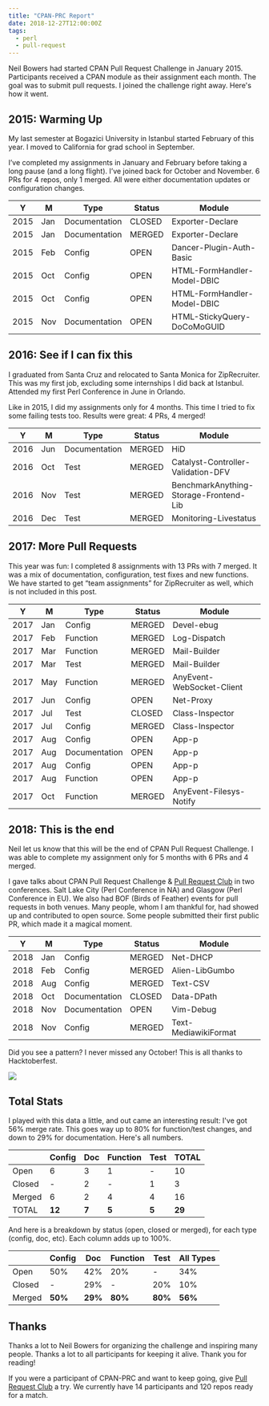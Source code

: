 ```yaml
---
title: "CPAN-PRC Report"
date: 2018-12-27T12:00:00Z
tags:
  - perl
  - pull-request
---
```


Neil Bowers had started CPAN Pull Request Challenge in January 2015. Participants received a CPAN module as their assignment each month. The goal was to submit pull requests. I joined the challenge right away. Here's how it went.

## 2015: Warming Up

My last semester at Bogazici University in Istanbul started February of this year. I moved to California for grad school in September.

I’ve completed my assignments in January and February before taking a long pause (and a long flight). I’ve joined back for October and November. 6 PRs for 4 repos, only 1 merged. All were either documentation updates or configuration changes.

|  Y   |  M  |      Type     | Status |            Module           |
| ---- | --- | ------------- | ------ | --------------------------- |
| 2015 | Jan | Documentation | CLOSED | Exporter-Declare            |
| 2015 | Jan | Documentation | MERGED | Exporter-Declare            |
| 2015 | Feb | Config        | OPEN   | Dancer-Plugin-Auth-Basic    |
| 2015 | Oct | Config        | OPEN   | HTML-FormHandler-Model-DBIC |
| 2015 | Oct | Config        | OPEN   | HTML-FormHandler-Model-DBIC |
| 2015 | Nov | Documentation | OPEN   | HTML-StickyQuery-DoCoMoGUID |

## 2016: See if I can fix this

I graduated from Santa Cruz and relocated to Santa Monica for ZipRecruiter. This was my first job, excluding some internships I did back at Istanbul. Attended my first Perl Conference in June in Orlando.

Like in 2015, I did my assignments only for 4 months. This time I tried to fix some failing tests too. Results were great: 4 PRs, 4 merged!

|  Y   |  M  |      Type     | Status |                 Module                 |
| ---- | --- | ------------- | ------ | -------------------------------------- |
| 2016 | Jun | Documentation | MERGED | HiD                                    |
| 2016 | Oct | Test          | MERGED | Catalyst-Controller-Validation-DFV     |
| 2016 | Nov | Test          | MERGED | BenchmarkAnything-Storage-Frontend-Lib |
| 2016 | Dec | Test          | MERGED | Monitoring-Livestatus                  |

## 2017: More Pull Requests

This year was fun: I completed 8 assignments with 13 PRs with 7 merged. It was a mix of documentation, configuration, test fixes and new functions. We have started to get “team assignments” for ZipRecruiter as well, which is not included in this post.

|  Y   |  M  |      Type     | Status |            Module         |
| ---- | --- | ------------- | ------ | ------------------------- |
| 2017 | Jan | Config        | MERGED | Devel-ebug                |
| 2017 | Feb | Function      | MERGED | Log-Dispatch              |
| 2017 | Mar | Function      | MERGED | Mail-Builder              |
| 2017 | Mar | Test          | MERGED | Mail-Builder              |
| 2017 | May | Function      | MERGED | AnyEvent-WebSocket-Client |
| 2017 | Jun | Config        | OPEN   | Net-Proxy                 |
| 2017 | Jul | Test          | CLOSED | Class-Inspector           |
| 2017 | Jul | Config        | MERGED | Class-Inspector           |
| 2017 | Aug | Config        | OPEN   | App-p                     |
| 2017 | Aug | Documentation | OPEN   | App-p                     |
| 2017 | Aug | Config        | OPEN   | App-p                     |
| 2017 | Aug | Function      | OPEN   | App-p                     |
| 2017 | Oct | Function      | MERGED | AnyEvent-Filesys-Notify   |


## 2018: This is the end

Neil let us know that this will be the end of CPAN Pull Request Challenge. I was able to complete my assignment only for 5 months with 6 PRs and 4 merged.

I gave talks about CPAN Pull Request Challenge & [Pull Request Club](https://pullrequest.club) in two conferences. Salt Lake City (Perl Conference in NA) and Glasgow (Perl Conference in EU). We also had BOF (Birds of Feather) events for pull requests in both venues. Many people, whom I am thankful for, had showed up and contributed to open source. Some people submitted their first public PR, which made it a magical moment.

|  Y   |  M  |      Type     | Status |       Module         |
| ---- | --- | ------------- | ------ | -------------------- |
| 2018 | Jan | Config        | MERGED | Net-DHCP             |
| 2018 | Feb | Config        | MERGED | Alien-LibGumbo       |
| 2018 | Aug | Config        | MERGED | Text-CSV             |
| 2018 | Oct | Documentation | CLOSED | Data-DPath           |
| 2018 | Nov | Documentation | OPEN   | Vim-Debug            |
| 2018 | Nov | Config        | MERGED | Text-MediawikiFormat |

Did you see a pattern? I never missed any October! This is all thanks to Hacktoberfest.

![](/images/hacktoberfest.jpg)

## Total Stats

I played with this data a little, and out came an interesting result: I've got 56% merge rate. This goes way up to 80% for function/test changes, and down to 29% for documentation. Here's all numbers.

|        | Config |  Doc  | Function | Test  |  TOTAL |
| ------ | ------ | ----- | -------- | ----- | ------ |
| Open   |    6   |   3   |    1     |   -   |   10   |
| Closed |    -   |   2   |    -     |   1   |    3   |
| Merged |    6   |   2   |    4     |   4   |   16   |
| TOTAL  | __12__ | __7__ |  __5__   | __5__ | __29__ |

And here is a breakdown by status (open, closed or merged), for each type (config, doc, etc). Each column adds up to 100%.

|        |  Config |   Doc   | Function |  Test   | All Types |
| ------ | ------- | ------- | -------- | ------- | --------- |
| Open   |   50%   |   42%   |   20%    |    -    |    34%    |
| Closed |    -    |   29%   |    -     |   20%   |    10%    |
| Merged | __50%__ | __29%__ | __80%__  | __80%__ |  __56%__  |

## Thanks

Thanks a lot to Neil Bowers for organizing the challenge and inspiring many people. Thanks a lot to all participants for keeping it alive. Thank you for reading!

If you were a participant of CPAN-PRC and want to keep going, give [Pull Request Club](https://pullrequest.club) a try. We currently have 14 participants and 120 repos ready for a match.
